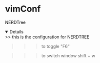 # vimConf

NERDTree
<details open>
>> this is the configuration for NERDTREE   

>>> to toggle "F6"  

>>> to switch window shift + w  

</details>

